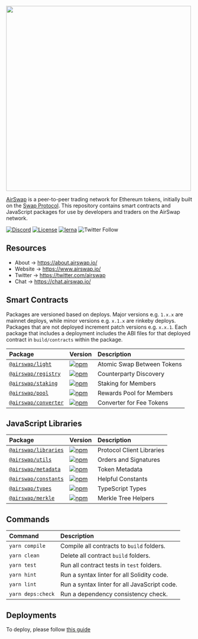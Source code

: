 <br />
<img src="https://www.airswap.io/airswap-blue-transparent.png" width="500"/>
<br />

[AirSwap](https://www.airswap.io/) is a peer-to-peer trading network for Ethereum tokens, initially built on the [Swap Protocol](https://www.airswap.io/whitepaper.htm). This repository contains smart contracts and JavaScript packages for use by developers and traders on the AirSwap network.

[![Discord](https://img.shields.io/discord/590643190281928738.svg)](https://chat.airswap.io)
[![License](https://img.shields.io/badge/License-MIT-blue)](https://opensource.org/licenses/MIT)
[![lerna](https://img.shields.io/badge/maintained%20with-lerna-cc00ff.svg)](https://lerna.js.org/)
![Twitter Follow](https://img.shields.io/twitter/follow/airswap?style=social)

## Resources

- About → https://about.airswap.io/
- Website → https://www.airswap.io/
- Twitter → https://twitter.com/airswap
- Chat → https://chat.airswap.io/

## Smart Contracts

Packages are versioned based on deploys. Major versions e.g. `1.x.x` are mainnet deploys, while minor versions e.g. `x.1.x` are rinkeby deploys. Packages that are not deployed increment patch versions e.g. `x.x.1`. Each package that includes a deployment includes the ABI files for that deployed contract in `build/contracts` within the package.

| Package                                   | Version                                                                                                     | Description                |
| :---------------------------------------- | :---------------------------------------------------------------------------------------------------------- | :------------------------- |
| [`@airswap/light`](/source/light)         | [![npm](https://img.shields.io/npm/v/@airswap/light)](https://www.npmjs.com/package/@airswap/light)         | Atomic Swap Between Tokens |
| [`@airswap/registry`](/source/registry)   | [![npm](https://img.shields.io/npm/v/@airswap/registry)](https://www.npmjs.com/package/@airswap/registry)   | Counterparty Discovery     |
| [`@airswap/staking`](/source/staking)     | [![npm](https://img.shields.io/npm/v/@airswap/staking)](https://www.npmjs.com/package/@airswap/staking)     | Staking for Members        |
| [`@airswap/pool`](/source/pool)           | [![npm](https://img.shields.io/npm/v/@airswap/pool)](https://www.npmjs.com/package/@airswap/pool)           | Rewards Pool for Members   |
| [`@airswap/converter`](/source/converter) | [![npm](https://img.shields.io/npm/v/@airswap/converter)](https://www.npmjs.com/package/@airswap/converter) | Converter for Fee Tokens   |

## JavaScript Libraries

| Package                                  | Version                                                                                                     | Description               |
| :--------------------------------------- | :---------------------------------------------------------------------------------------------------------- | :------------------------ |
| [`@airswap/libraries`](/tools/libraries) | [![npm](https://img.shields.io/npm/v/@airswap/libraries)](https://www.npmjs.com/package/@airswap/libraries) | Protocol Client Libraries |
| [`@airswap/utils`](/tools/utils)         | [![npm](https://img.shields.io/npm/v/@airswap/utils)](https://www.npmjs.com/package/@airswap/utils)         | Orders and Signatures     |
| [`@airswap/metadata`](/tools/metadata)   | [![npm](https://img.shields.io/npm/v/@airswap/metadata)](https://www.npmjs.com/package/@airswap/metadata)   | Token Metadata            |
| [`@airswap/constants`](/tools/constants) | [![npm](https://img.shields.io/npm/v/@airswap/constants)](https://www.npmjs.com/package/@airswap/constants) | Helpful Constants         |
| [`@airswap/types`](/tools/types)         | [![npm](https://img.shields.io/npm/v/@airswap/types)](https://www.npmjs.com/package/@airswap/types)         | TypeScript Types          |
| [`@airswap/merkle`](/tools/merkle)       | [![npm](https://img.shields.io/npm/v/@airswap/merkle)](https://www.npmjs.com/package/@airswap/merkle)       | Merkle Tree Helpers       |

## Commands

| Command           | Description                                  |
| :---------------- | :------------------------------------------- |
| `yarn compile`    | Compile all contracts to `build` folders.    |
| `yarn clean`      | Delete all contract `build` folders.         |
| `yarn test`       | Run all contract tests in `test` folders.    |
| `yarn hint`       | Run a syntax linter for all Solidity code.   |
| `yarn lint`       | Run a syntax linter for all JavaScript code. |
| `yarn deps:check` | Run a dependency consistency check.          |

## Deployments

To deploy, please follow [this guide](./tools/deployer)
